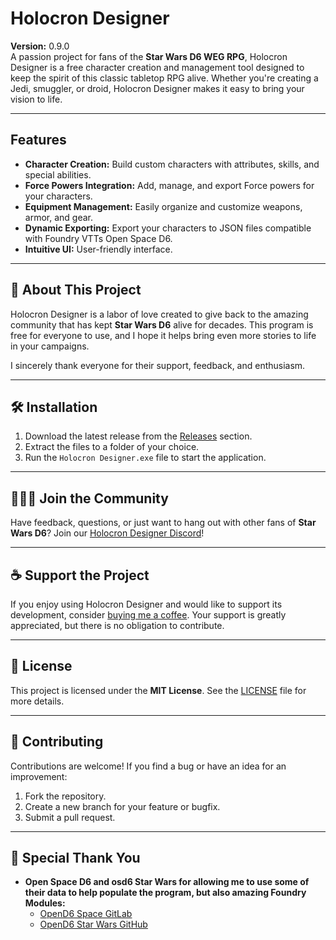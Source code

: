 # Holocron Designer

**Version:** 0.9.0  
A passion project for fans of the **Star Wars D6 WEG RPG**, Holocron Designer is a free character creation and management tool designed to keep the spirit of this classic tabletop RPG alive. Whether you're creating a Jedi, smuggler, or droid, Holocron Designer makes it easy to bring your vision to life.

---

## Features

- **Character Creation:** Build custom characters with attributes, skills, and special abilities.
- **Force Powers Integration:** Add, manage, and export Force powers for your characters.
- **Equipment Management:** Easily organize and customize weapons, armor, and gear.
- **Dynamic Exporting:** Export your characters to JSON files compatible with Foundry VTTs Open Space D6.
- **Intuitive UI:** User-friendly interface.

---

## 🎉 About This Project

Holocron Designer is a labor of love created to give back to the amazing community that has kept **Star Wars D6** alive for decades. This program is free for everyone to use, and I hope it helps bring even more stories to life in your campaigns.

I sincerely thank everyone for their support, feedback, and enthusiasm.

---

## 🛠 Installation

1. Download the latest release from the [Releases](https://github.com/yourusername/HolocronDesigner/releases) section.
2. Extract the files to a folder of your choice.
3. Run the `Holocron Designer.exe` file to start the application.

---

## 🧑‍🤝‍🧑 Join the Community

Have feedback, questions, or just want to hang out with other fans of **Star Wars D6**? Join our [Holocron Designer Discord](https://discord.gg/Vt7rhHsPWf)!

---

## ☕ Support the Project

If you enjoy using Holocron Designer and would like to support its development, consider [buying me a coffee](https://buymeacoffee.com/pandacreates). Your support is greatly appreciated, but there is no obligation to contribute.

---

## 📝 License

This project is licensed under the **MIT License**. See the [LICENSE](LICENSE) file for more details.

---

## 👷 Contributing

Contributions are welcome! If you find a bug or have an idea for an improvement:
1. Fork the repository.
2. Create a new branch for your feature or bugfix.
3. Submit a pull request.

---

## 📖 Special Thank You

- **Open Space D6 and osd6 Star Wars for allowing me to use some of their data to help populate the program, but also amazing Foundry Modules:**  
  - [OpenD6 Space GitLab](https://gitlab.com/vtt2/opend6-space)
  - [OpenD6 Star Wars GitHub](https://github.com/algnc/od6s-star-wars)
